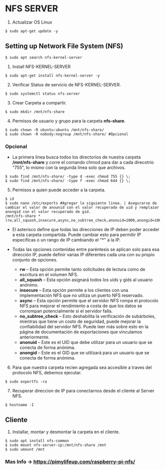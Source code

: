 # NFS SERVER

1. Actualizar OS Linux

```console
$ sudo apt-get update -y
```

## Setting up Network File System (NFS)

```console
$ sudo apt search nfs-kernel-server
```

1. Install NFS-KERNEL-SERVER

```console
$ sudo apt-get install nfs-kernel-server -y
```

2. Verificar Status de servicio de NFS-KERNEL-SERVER.

```console
$ sudo systemctl status nfs-server
```

3. Crear Carpeta a compartir.

```console
$ sudo mkdir /mnt/nfs-share
```

4. Permisos de usuario y grupo para la carpeta **nfs-share**.

```console
$ sudo chown -R ubuntu:ubuntu /mnt/nfs-share/
$ sudo chown -R nobody:nogroup /mnt/nfs-share/ #Opcional
```

### Opcional

-  La primera linea busca todos los directorios de nuestra carpeta **/mnt/nfs-share** y corre el comando chmod para dar a cada direcotrio "755", lo mismo con la segunda linea solo que archivos.

```console
$ sudo find /mnt/nfs-share/ -type d -exec chmod 755 {} \;
$ sudo find /mnt/nfs-share/ -type f -exec chmod 644 {} \;
```

5. Permisos a quien puede acceder a la carpeta.

```console
$ id
$ sudo nano /etc/exports #Agregar la siguiente linea. | Asegurarse de cambiar el valor de anounid con el valor recuperado de uid y remplazar anongid con el valor recuperado de gid.
/mnt/nfs-share *(rw,all_squash,insecure,async,no_subtree_check,anonuid=1000,anongid=1000)
```

- El asterisco define que todas las direcciones de IP deben poder acceder a esta carpeta compartida. Puede cambiar esto para permitir IP especificas o un rango de IP cambiando el "*" a la IP.

- Todas las opciones contenidas entre paréntesis se aplican solo para esa dirección IP, puede definir varias IP diferentes cada una con su propio conjunto de opciones.
    - **rw** – Esta opción permite tanto solicitudes de lectura como de escritura en el volumen NFS.
    - **all_squash** – Esta opción asignará todos los uids y gids al usuario anónimo.
    - **insecure** – Esta opción permite a los clientes con una implementación NFS que no utiliza un puerto NFS reservado.
    - **async** – Esta opción permite que el servidor NFS rompa el protocolo NFS para mejorar el rendimiento a costa de que los datos se corrompan potencialmente si el servidor falla.
    - **no_subtree_check** – Esto deshabilita la verificación de subárboles, mientras que tiene un costo de seguridad, puede mejorar la confiabilidad del servidor NFS. Puede leer más sobre esto en la página de documentación de exportaciones que vinculamos anteriormente.
    - **anonuid** – Este es el UID que debe utilizar para un usuario que se conecta de forma anónima.
    - **anongid** – Este es el GID que se utilizará para un usuario que se conecta de forma anónima.

6. Para que nuestra carpeta recien agregada sea accesible a traves del protocolo NFS, debemos ejecutar.

```console
$ sudo exportfs -ra
```

7. Recuperar direccion de IP para conectarnos desde el cliente al Server NFS.

```console
$ hostname -I
```

## Cliente

1. Installar, montar y desmontar la carpeta en el cliente.

```console
$ sudo apt install nfs-common
$ sudo mount nfs-server-ip:/mnt/nfs-share /mnt
$ sudo umount /mnt
```

### Mas Info -> https://pimylifeup.com/raspberry-pi-nfs/
